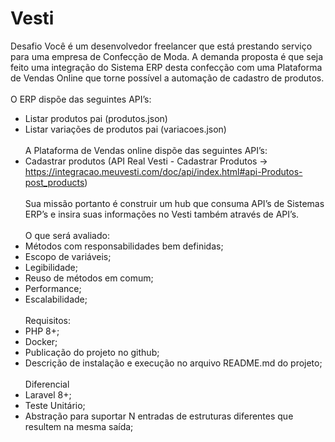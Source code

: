 # Vesti
 Desafio
Você é um desenvolvedor freelancer que está prestando serviço para uma empresa de Confecção de Moda. A demanda proposta é que seja feito uma integração do Sistema ERP desta confecção com uma Plataforma de Vendas Online que torne possível a automação de cadastro de produtos.</br></br>
O ERP dispõe das seguintes API’s:</br>
* Listar produtos pai (produtos.json)</br>
* Listar variações de produtos pai (variacoes.json)</br></br>
A Plataforma de Vendas online dispõe das seguintes API’s:</br>
* Cadastrar produtos (API Real Vesti - Cadastrar Produtos -> https://integracao.meuvesti.com/doc/api/index.html#api-Produtos-post_products)</br></br>
Sua missão portanto é construir um hub que consuma API’s de Sistemas ERP’s e insira suas informações no Vesti também através de API’s.</br></br>
O que será avaliado:</br>
* Métodos com responsabilidades bem definidas;</br>
* Escopo de variáveis;</br>
* Legibilidade;</br>
* Reuso de métodos em comum;</br>
* Performance;</br>
* Escalabilidade;</br></br>
Requisitos:</br>
* PHP 8+;</br>
* Docker;</br>
* Publicação do projeto no github;</br>
* Descrição de instalação e execução no arquivo README.md do projeto;</br></br>
Diferencial</br>
* Laravel 8+;</br>
* Teste Unitário;</br>
* Abstração para suportar N entradas de estruturas diferentes que resultem na mesma saída;
   
